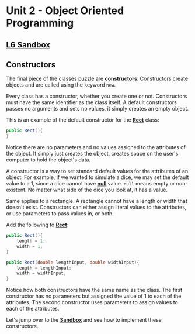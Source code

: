 # Unit 2 - Object Oriented Programming

## [**L6 Sandbox**][sandbox]

## Constructors

The final piece of the classes puzzle are [**constructors**](https://www.tutorialspoint.com/java/java_constructors.htm). Constructors create objects and are called using the keyword `new`. 

Every class has a constructor, whether you create one or not. Constructors must have the same identifier as the class itself. A default constructors passes no arguments and sets no values, it simply creates an empty object. 

This is an example of the default constructor for the [**Rect**][rect] class:
```java
public Rect(){
}
```
Notice there are no parameters and no values assigned to the attributes of the object. It simply just creates the object, creates space on the user's computer to hold the object's data.

A constructor is a way to set standard default values for the attributes of an object. For example, if we wanted to simulate a dice, we may set the default value to a 1, since a dice cannot have [**null**](https://www.programcreek.com/2013/12/what-exactly-is-null-in-java/) value. `null` means empty or non-existent. No matter what side of the dice you look at, it has a value.

Same applies to a rectangle. A rectangle cannot have a length or width that doesn't exist. Constructors can either assign literal values to the attributes, or use parameters to pass values in, or both.

Add the following to [**Rect**][rect]:
```java
public Rect(){
    length = 1;
    width = 1;
}

public Rect(double lengthInput, double widthInput){
    length = lengthInput;
    width = widthInput;
}
```

Notice how both constructors have the same name as the class. The first constructor has no parameters but assigned the value of 1 to each of the attributes. The second constructor uses parameters to assign values to each of the attributes. 

Let's jump over to the [**Sandbox**][sandbox] and see how to implement these constructors.


[sandbox]: ../L6.java
[rect]: ../Rect.java